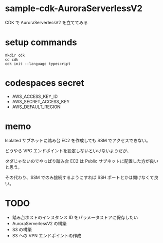 # sample-cdk-AuroraServerlessV2

CDK で AuroraServerlessV2 を立ててみる

# setup commands

```
mkdir cdk
cd cdk
cdk init --language typescript
```

# codespaces secret

- AWS_ACCESS_KEY_ID
- AWS_SECRET_ACCESS_KEY
- AWS_DEFAULT_REGION

# memo

Isolated サブネットに踏み台 EC2 を作成しても SSM でアクセスできない。

どうやら VPC エンドポイントを設定しないといけないようだが、

タダじゃないのでやっぱり踏み台 EC2 は Public サブネットに配置した方が良いと思う。

その代わり、SSM でのみ接続するようにすれば SSH ポートとかは開けなくて良い。

# TODO

- 踏み台ホストのインスタンス ID をパラメータストアに保存したい
- AuroraServerlessV2 の構築
- S3 の構築
- S3 への VPN エンドポイントの作成
